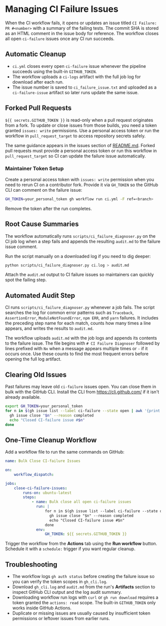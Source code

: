 # Managing CI Failure Issues

When the CI workflow fails, it opens or updates an issue titled `CI Failure: PR #<number>` with a summary of the failing tests. The commit SHA is stored as an HTML comment in the issue body for reference. The workflow closes all open `ci-failure` issues once any CI run succeeds.

## Automatic Cleanup

-   `ci.yml` closes every open `ci-failure` issue whenever the pipeline succeeds using the built-in `GITHUB_TOKEN`.
-   The workflow uploads a `ci-logs` artifact with the full job log for download after each run.
-   The issue number is saved to `ci_failure_issue.txt` and uploaded as a `ci-failure-issue` artifact so later runs update the same issue.

## Forked Pull Requests

`${{ secrets.GITHUB_TOKEN }}` is read-only when a pull request originates from a
fork. To update or close issues from those builds, you need a token granted
`issues: write` permissions. Use a personal access token or run the workflow in
`pull_request_target` to access repository secrets safely.

The same guidance appears in the issues section of
[README.md](README.md#issues-and-pull-requests). Forked pull requests must
provide a personal access token or run this workflow in `pull_request_target`
so CI can update the failure issue automatically.

### Maintainer Token Setup

Create a personal access token with `issues: write` permission when you need to
rerun CI on a contributor fork. Provide it via `GH_TOKEN` so the GitHub CLI can
comment on the failure issue:

```bash
GH_TOKEN=your_personal_token gh workflow run ci.yml -F ref=<branch>
```

Remove the token after the run completes.

## Root Cause Summaries

The workflow automatically runs `scripts/ci_failure_diagnoser.py` on the CI job log when
a step fails and appends the resulting `audit.md` to the failure issue comment.

Run the script manually on a downloaded log if you need to dig deeper:

```bash
python scripts/ci_failure_diagnoser.py ci.log > audit.md
```

Attach the `audit.md` output to CI failure issues so maintainers can quickly spot the failing step.

## Automated Audit Step

CI runs `scripts/ci_failure_diagnoser.py` whenever a job fails. The script searches the
log for common error patterns such as `Traceback`, `AssertionError`,
`ModuleNotFoundError`, `npm ERR`, and `yarn` failures. It includes the preceding
step name for each match, counts how many times a line appears, and writes the
results to `audit.md`.

The workflow uploads `audit.md` with the job logs and appends its contents to
the failure issue. The file begins with `# CI Failure Diagnoser` followed by lines
prefixed with `Nx` when a message appears multiple times or `-` if it occurs
once. Use these counts to find the most frequent errors before opening the full
log artifact.

## Clearing Old Issues

Past failures may leave old `ci-failure` issues open. You can close them in bulk with the GitHub CLI.
Install the CLI from <https://cli.github.com/> if it isn't already available.

```bash
export GH_TOKEN=your_personal_token
for n in $(gh issue list --label ci-failure --state open | awk '{print $1}' | grep -Eo '[0-9]+'); do
  gh issue close "$n" --reason completed
  echo "Closed CI-failure issue #$n"
done
```

## One-Time Cleanup Workflow

Add a workflow file to run the same commands on GitHub:

```yaml
name: Bulk Close CI-failure Issues

on:
    workflow_dispatch:

jobs:
    close-ci-failure-issues:
        runs-on: ubuntu-latest
        steps:
            - name: Bulk close all open ci-failure issues
              run: |
                  for n in $(gh issue list --label ci-failure --state open | awk '{print $1}' | grep -Eo '[0-9]+'); do
                    gh issue close "$n" --reason completed
                    echo "Closed CI-failure issue #$n"
                  done
              env:
                  GH_TOKEN: ${{ secrets.GITHUB_TOKEN }}
```

Trigger the workflow from the **Actions** tab using the **Run workflow** button.
Schedule it with a `schedule:` trigger if you want regular cleanup.

## Troubleshooting

-   The workflow logs `gh auth status` before creating the failure issue so you can
    verify the token scopes in `gh_cli.log`.
-   Download `gh_cli.log` and `audit.md` from the run's **Artifacts** section to
    inspect GitHub CLI output and the log audit summary.
-   Downloading workflow run logs with `curl` or `gh run download` requires a
    token granted the `actions: read` scope. The built-in `GITHUB_TOKEN` only
    works inside GitHub Actions.
-   Duplicate or missing issues are usually caused by insufficient token permissions or leftover issues from earlier runs.
